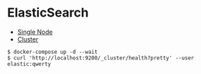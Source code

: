 # ElasticSearch

* [Single Node](docker-compose.yml)
* [Cluster](docker-compose.cluster.yml)

```shell
$ docker-compose up -d --wait
$ curl 'http://localhost:9200/_cluster/health?pretty' --user elastic:qwerty
```
